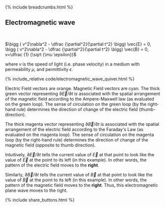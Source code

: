 {% include breadcrumbs.html %}

## Electromagnetic wave
<div class="header_line"><br/></div>

$\bigg ( v^2\nabla^2 - \dfrac {\partial^2}{\partial t^2} \bigg) \vec{E} = 0, \bigg ( v^2\nabla^2 - \dfrac {\partial^2}{\partial t^2} \bigg) \vec{B} = 0, v=\dfrac {1} {\sqrt {\mu \epsilon}}$ 

where $v$ is the speed of light (i.e. phase velocity) in a medium with permeability $\mu$, and permittivity $\epsilon$.

{% include_relative code/electromagnetic_wave_quiver.html %}

<p style="clear: both;"></p>

Electric Field vectors are orange. Magnetic Field vectors are cyan.
The thick green vector representing $\partial \vec{E}/\partial t$ 
is associated with the spatial arrangement of the magnetic field according to
the Ampere-Maxwell law (as evaluated on the green loop).
The sense of circulation on the green loop (by the right-hand rule) determines
the direction of change of the electric field (thumb-direction).

The thick magenta vector representing $\partial \vec{B}/\partial t$
is associated with the spatial arrangement of the electric field according to
the Faraday&apos;s Law (as evaluated on the magenta loop).
The sense of circulation on the magenta loop (by the right-hand rule) determines
the direction of change of the magnetic field (opposite to thumb direction).

Intuitively, $\partial \vec{E}/\partial t$  tells the current value of 
$\vec{E}$ at that point to look like the value of $\vec{E}$ at the point to its left (in this example).
In other words, the pattern of the electric field moves to the **right**.
  
Similarly, $\partial \vec{B}/\partial t$  tells the current value of 
$\vec{B}$ at that point to look like
the value of $\vec{B}$ at the point to its left (in this example).
In other words, the pattern of the magnetic field moves to the **right**.
Thus, this electromagnetic plane wave moves to the right.

<p style="clear: both;"></p>

{% include share_buttons.html %}

